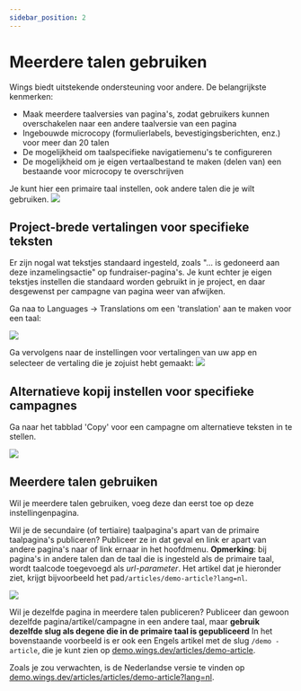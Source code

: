 ```yaml
---
sidebar_position: 2
---
```


# Meerdere talen gebruiken

Wings biedt uitstekende ondersteuning voor andere. De belangrijkste kenmerken:

- Maak meerdere taalversies van pagina's, zodat gebruikers kunnen overschakelen naar een andere taalversie van een pagina
- Ingebouwde microcopy (formulierlabels, bevestigingsberichten, enz.) voor meer dan 20 talen
- De mogelijkheid om taalspecifieke navigatiemenu's te configureren
- De mogelijkheid om je eigen vertaalbestand te maken (delen van) een bestaande voor microcopy te overschrijven

Je kunt hier een primaire taal instellen, ook andere talen die je wilt gebruiken.
![](https://screens.wings.dev/CleanShot-2020-10-31-at-10.44.29-2x-1604137489.png)

## Project-brede vertalingen voor specifieke teksten

Er zijn nogal wat tekstjes standaard ingesteld, zoals "... is gedoneerd aan deze inzamelingsactie" op fundraiser-pagina's. Je kunt echter je eigen tekstjes instellen die standaard worden gebruikt in je project, en daar desgewenst per campagne van pagina weer van afwijken.

Ga naa to Languages -> Translations om een 'translation' aan te maken voor een taal:

![](https://screens.wings.dev/CleanShot-2020-10-31-at-10.58.32-2x-1604138327.png)

Ga vervolgens naar de instellingen voor vertalingen van uw app en selecteer de vertaling die je zojuist hebt gemaakt:
![](https://screens.wings.dev/CleanShot-2020-10-31-at-10.59.26-2x-1604138403.png)

## Alternatieve kopij instellen voor specifieke campagnes

Ga naar het tabblad 'Copy' voor een campagne om alternatieve teksten in te stellen.

![](https://screens.wings.dev/CleanShot-2020-10-31-at-11.01.13-2x-1604138508.png)

## Meerdere talen gebruiken

Wil je meerdere talen gebruiken, voeg deze dan eerst toe op deze instellingenpagina.

Wil je de secundaire (of tertiaire) taalpagina's apart van de primaire taalpagina's publiceren? Publiceer ze in dat geval en link er apart van andere pagina's naar of link ernaar in het hoofdmenu. **Opmerking**: bij pagina's in andere talen dan de taal die is ingesteld als de primaire taal, wordt taalcode toegevoegd als _url-parameter_. Het artikel dat je hieronder ziet, krijgt bijvoorbeeld het pad`/articles/demo-article?lang=nl`.

![](https://screens.wings.dev/CleanShot-2020-02-23-at-17.43.42-1582476248.png)

Wil je dezelfde pagina in meerdere talen publiceren? Publiceer dan gewoon dezelfde pagina/artikel/campagne in een andere taal, maar **gebruik dezelfde slug als degene die in de primaire taal is gepubliceerd** In het bovenstaande voorbeeld is er ook een Engels artikel met de slug `/demo -article`, die je kunt zien op [demo.wings.dev/articles/demo-article](https://demo.wings.dev/articles/demo-article).

Zoals je zou verwachten, is de Nederlandse versie te vinden op [demo.wings.dev/articles/articles/demo-article?lang=nl](https://demo.wings.dev/articles/demo-article?lang=nl).
